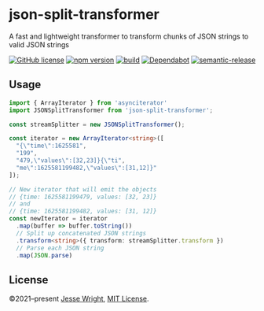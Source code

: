 # json-split-transformer
A fast and lightweight transformer to transform chunks of JSON strings to valid JSON strings

[![GitHub license](https://img.shields.io/github/license/jeswr/json-split-transformer.svg)](https://github.com/jeswr/json-split-transformer/blob/master/LICENSE)
[![npm version](https://img.shields.io/npm/v/json-split-transformer.svg)](https://www.npmjs.com/package/json-split-transformer)
[![build](https://img.shields.io/github/workflow/status/jeswr/json-split-transformer/Node.js%20CI)](https://github.com/jeswr/json-split-transformer/tree/main/)
[![Dependabot](https://badgen.net/badge/Dependabot/enabled/green?icon=dependabot)](https://dependabot.com/)
[![semantic-release](https://img.shields.io/badge/%20%20%F0%9F%93%A6%F0%9F%9A%80-semantic--release-e10079.svg)](https://github.com/semantic-release/semantic-release)

## Usage
```ts
import { ArrayIterator } from 'asynciterator'
import JSONSplitTransformer from 'json-split-transformer';

const streamSplitter = new JSONSplitTransformer();

const iterator = new ArrayIterator<string>([
  "{\"time\":1625581",
  "199",
  "479,\"values\":[32,23]}{\"ti",
  "me\":1625581199482,\"values\":[31,12]}"
]);

// New iterator that will emit the objects
// {time: 1625581199479, values: [32, 23]}
// and
// {time: 1625581199482, values: [31, 12]}
const newIterator = iterator
  .map(buffer => buffer.toString())
  // Split up concatenated JSON strings
  .transform<string>({ transform: streamSplitter.transform })
  // Parse each JSON string
  .map(JSON.parse)
```
## License
©2021–present
[Jesse Wright](https://github.com/jeswr),
[MIT License](https://github.com/jeswr/useState/blob/master/LICENSE).

